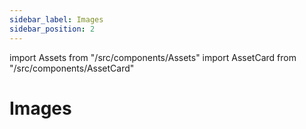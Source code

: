 ```yaml
---
sidebar_label: Images
sidebar_position: 2
---
```

import Assets from "/src/components/Assets"
import AssetCard from "/src/components/AssetCard"

# Images

<Assets>
  <AssetCard type="image" heading="Image" link="https://s.vrgmetri.com/image/q_90/gb-web/portal-docs/asset-library/images/avatar_footprint05.png" />
  <AssetCard type="image" heading="Image" link="https://s.vrgmetri.com/image/q_90/gb-web/portal-docs/asset-library/images/avatar_footprint04.png" />
</Assets>
